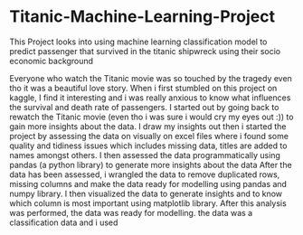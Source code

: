 # Titanic-Machine-Learning-Project
This Project looks into using machine learning classification model to predict passenger that survived in the titanic shipwreck using their socio economic background


Everyone who watch the Titanic movie was so touched by the tragedy even tho it was a beautiful love story. When i first stumbled on this project on kaggle, I find it interesting and i was really anxious to know what influences the survival and death rate of passengers. I started out by going back to rewatch the Titanic movie (even tho i was sure i would cry my eyes out :)) to gain more insights about the data. I draw my insights out then i started the project by assessing the data on visually on excel files where i found some quality and tidiness issues which includes missing data, titles are added to names amongst others. I then assessed the data programmatically using pandas (a python library) to generate more insights about the data After the data has been assessed, i wrangled the data to remove duplicated rows, missing columns and make the data ready for modelling using pandas and numpy library. I then visualized the data to generate insights and to know which column is most important using matplotlib library. After this analysis was performed, the data was ready for modelling. the data was a classification data and i used
